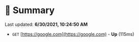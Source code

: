 # 📖 Summary
Last updated: **6/30/2021, 10:24:50 AM**

- `GET` [https://google.com](https://google.com) - **Up** (115ms)

